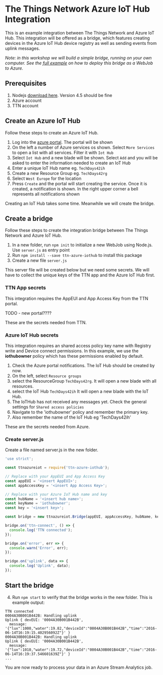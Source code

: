 # The Things Network Azure IoT Hub Integration

This is an example integration between The Things Network and Azure IoT Hub. This integration will be offered as a bridge, which features creating devices in the Azure IoT Hub device registry as well as sending events from uplink messages.

*Note: in this workshop we will build a simple bridge, running on your own computer. See the [full example](https://github.com/TheThingsNetwork/examples/tree/master/integrations/azure) on how to deploy this bridge as a WebJob to Azure.*

## Prerequisites

1. Nodejs [download here](https://nodejs.org/en/). Version 4.5 should be fine
2. Azure account
3. TTN account

## Create an Azure IoT Hub

Follow these steps to create an Azure IoT Hub.

1. Log into the [azure portal](https://portal.azure.com/). The portal will be shown
2. On the left a number of Azure services os shown. Select `More Services` to open a list with all services. Filter it with `Iot Hub`
3. Select `Iot Hub` and a new blade will be shown. Select `Add` and you will be asked to enter the information needed to create an IoT Hub
4. Enter a unique IoT Hub name eg. `TechDays42ih`
5. Create a new Resource Group eg. `TechDays42rg`
6. Select `West Europe` for the location
7. Press `Create` and the portal will start creating the service. Once it is created, a notification is shown. In the right upper corner a bell represents all notifications shown

Creating an IoT Hub takes some time. Meanwhile we will create the bridge.


## Create a bridge

Follow these steps to create the integration bridge between The Things Network and Azure IoT Hub.

1. In a new folder, run `npm init` to initialize a new WebJob using Node.js. Use `server.js` as entry point
2. Run `npm install --save ttn-azure-iothub` to install this package
3. Create a new file `server.js`

This server file will be created below but we need some secrets. We will have to collect the unique keys of the TTN app and the Azure IoT Hub first.


### TTN App secrets

This integration requires the AppEUI and App Access Key from the TTN portal.

TODO - new portal????

These are the secrets needed from TTN.

### Azure IoT Hub secrets

This integration requires an shared access policy key name with Registry write and Device connect permissions. In this example, we use the **iothubowner** policy which has these permissions enabled by default.

1. Check the Azure portal notifications. The IoT Hub should be created by now.
2. On the left, select `Resource groups`
3. select the ResourceGroup `TechDays42rg`. It will open a new blade with all resources.
4. select the IoT Hub `TechDays42ih` It will open a new blade with the IoT Hub.
5. The IoTHub has not received any messages yet. Check the general settings for `Shared access policies`
6. Navigate to the 'iothubowner' policy and remember the primary key.
7. Also remember the name of the IoT Hub eg 'TechDays42ih'

These are the secrets needed from Azure.

### Create server.js

Create a file named server.js in the new folder.

```js
'use strict';

const ttnazureiot = require('ttn-azure-iothub');

// Replace with your AppEUI and App Access Key
const appEUI = '<insert AppEUI>';
const appAccessKey = '<insert App Access Key>';

// Replace with your Azure IoT Hub name and key
const hubName = '<insert hub name>';
const keyName = 'iothubowner';
const key = '<insert key>';

const bridge = new ttnazureiot.Bridge(appEUI, appAccessKey, hubName, keyName, key);

bridge.on('ttn-connect', () => {
  console.log('TTN connected');
});

bridge.on('error', err => {
  console.warn('Error', err);
});

bridge.on('uplink', data => {
  console.log('Uplink', data);
});
```

## Start the bridge

4. Run `npm start` to verify that the bridge works in the new folder. This is example output:
```
TTN connected
0004A30B001B442B: Handling uplink
Uplink { devEUI: '0004A30B001B442B',
  message: '{"lux":1000,"water":19.82,"deviceId":"0004A30B001B442B","time":"2016-06-14T16:19:15.402956092Z"}' }
0004A30B001B442B: Handling uplink
Uplink { devEUI: '0004A30B001B442B',
  message: '{"lux":1010,"water":19.72,"deviceId":"0004A30B001B442B","time":"2016-06-14T16:19:37.546601639Z"}' }
...
```
    

You are now ready to process your data in an Azure Stream Analytics job.